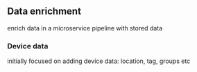 ## Data enrichment

enrich data in a microservice pipeline with stored data

### Device data

initially focused on adding device data: location, tag, groups etc